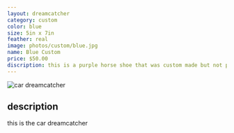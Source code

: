 ```yaml
---
layout: dreamcatcher
category: custom
color: blue
size: 5in x 7in
feather: real
image: photos/custom/blue.jpg
name: Blue Custom
price: $50.00
discription: this is a purple horse shoe that was custom made but not picked up 
---
```


![ car dreamcatcher ](/images/custom/blue.jpg)

## description

this is the car dreamcatcher
